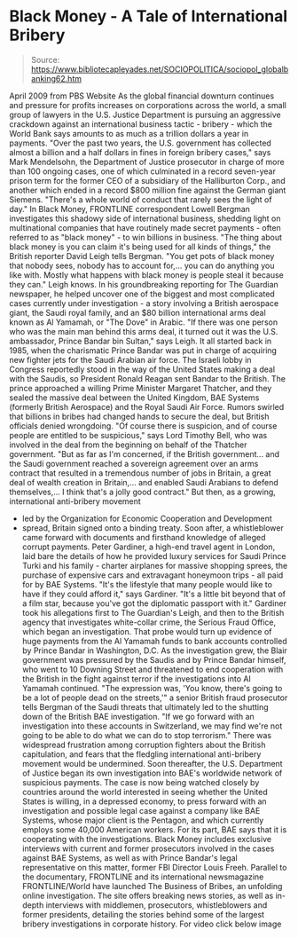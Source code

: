 # Black Money - A Tale of International Bribery

> Source: https://www.bibliotecapleyades.net/SOCIOPOLITICA/sociopol_globalbanking62.htm

April 2009
from
PBS
Website
As the global financial downturn continues and pressure for profits
increases on corporations across the world, a small group of lawyers in the
U.S. Justice Department is pursuing an aggressive crackdown against an
international business tactic - bribery - which
the World Bank says
amounts to as much as a trillion dollars a year in payments.
"Over the past two years, the U.S. government has collected almost a billion
and a half dollars in fines in foreign bribery cases," says Mark Mendelsohn,
the Department of Justice prosecutor in charge of more than 100 ongoing
cases, one of which culminated in a record seven-year prison term for the
former CEO of a subsidiary of the Halliburton Corp., and another which ended
in a record $800 million fine against the German giant Siemens.
"There's a
whole world of conduct that rarely sees the light of day."
In Black Money, FRONTLINE correspondent
Lowell Bergman investigates this
shadowy side of international business, shedding light on multinational
companies that have routinely made secret payments - often referred to as
"black money" - to win billions in business.
"The thing about black money is you can claim it's being used for all kinds
of things," the British reporter David Leigh tells Bergman.
"You get pots of
black money that nobody sees, nobody has to account for,... you can do
anything you like with. Mostly what happens with black money is people steal
it because they can."
Leigh knows.
In his groundbreaking reporting for The Guardian newspaper, he
helped uncover one of the biggest and most complicated cases currently under
investigation - a story involving a British aerospace giant, the Saudi
royal family, and an $80 billion international arms deal known as
Al Yamamah,
or "The Dove" in Arabic.
"If there was one person who was the main man
behind this arms deal, it turned out it was the U.S. ambassador, Prince
Bandar bin Sultan," says Leigh.
It all started back in 1985, when the charismatic Prince
Bandar was put in
charge of acquiring new fighter jets for the Saudi Arabian air force.
The
Israeli lobby in Congress reportedly stood in the way of the United States
making a deal with the Saudis, so President Ronald Reagan sent Bandar to the
British. The prince approached a willing Prime Minister Margaret Thatcher,
and they sealed the massive deal between the United Kingdom,
BAE Systems
(formerly British Aerospace) and the Royal Saudi Air Force.
Rumors swirled that billions in bribes had changed hands to secure the deal,
but British officials denied wrongdoing.
"Of course there is suspicion, and
of course people are entitled to be suspicious," says Lord Timothy Bell, who
was involved in the deal from the beginning on behalf of the Thatcher
government.
"But as far as I'm concerned, if the British government... and
the Saudi government reached a sovereign agreement over an arms contract
that resulted in a tremendous number of jobs in Britain, a great deal of
wealth creation in Britain,... and enabled Saudi Arabians to defend
themselves,... I think that's a jolly good contract."
But then, as a growing, international anti-bribery movement
- led by the
Organization for Economic Cooperation and Development
- spread, Britain
signed onto a binding treaty.
Soon after, a whistleblower came forward with
documents and firsthand knowledge of alleged corrupt payments.
Peter
Gardiner, a high-end travel agent in London, laid bare the details of how he
provided luxury services for Saudi Prince Turki and his family - charter
airplanes for massive shopping sprees, the purchase of expensive cars and
extravagant honeymoon trips - all paid for by BAE Systems.
"It's the
lifestyle that many people would like to have if they could afford it," says
Gardiner. "It's a little bit beyond that of a film star, because you've got
the diplomatic passport with it."
Gardiner took his allegations first to The Guardian's Leigh, and then to the
British agency that investigates white-collar crime, the Serious Fraud
Office, which began an investigation.
That probe would turn up evidence of
huge payments from the Al Yamamah funds to bank accounts controlled by
Prince Bandar in Washington, D.C.
As the investigation grew, the Blair government was pressured by the Saudis
and by Prince Bandar himself, who went to 10 Downing Street and threatened
to end cooperation with the British in the fight against terror if the
investigations into Al Yamamah continued.
"The expression was, 'You know,
there's going to be a lot of people dead on the streets,'" a senior British
fraud prosecutor tells Bergman of the Saudi threats that ultimately led to
the shutting down of the British BAE investigation.
"If we go forward with
an investigation into these accounts in Switzerland, we may find we're not
going to be able to do what we can do to stop terrorism."
There was widespread frustration among corruption fighters about the British
capitulation, and fears that the fledgling international anti-bribery
movement would be undermined.
Soon thereafter, the U.S. Department of
Justice began its own investigation into BAE's worldwide network of
suspicious payments.
The case is now being watched closely by countries
around the world interested in seeing whether the United States is willing,
in a depressed economy, to press forward with an investigation and possible
legal case against a company like BAE Systems, whose major client is the
Pentagon, and which currently employs some 40,000 American workers.
For its
part, BAE says that it is cooperating with the investigations.
Black Money includes exclusive interviews with current and former
prosecutors involved in the cases against BAE Systems, as well as with
Prince Bandar's legal representative on this matter, former FBI Director Louis Freeh.
Parallel to the documentary, FRONTLINE and its international newsmagazine
FRONTLINE/World have launched
The Business of Bribes, an unfolding online
investigation.
The site offers breaking news stories, as well as in-depth
interviews with middlemen, prosecutors, whistleblowers and former
presidents, detailing the stories behind some of the largest bribery
investigations in corporate history.
For video click
below image
